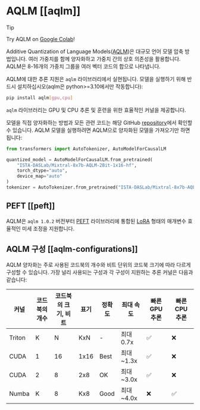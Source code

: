 <!--Copyright 2024 The HuggingFace Team. All rights reserved.

Licensed under the Apache License, Version 2.0 (the "License"); you may not use this file except in compliance with
the License. You may obtain a copy of the License at

http://www.apache.org/licenses/LICENSE-2.0

Unless required by applicable law or agreed to in writing, software distributed under the License is distributed on
an "AS IS" BASIS, WITHOUT WARRANTIES OR CONDITIONS OF ANY KIND, either express or implied. See the License for the
specific language governing permissions and limitations under the License.

⚠️ Note that this file is in Markdown but contain specific syntax for our doc-builder (similar to MDX) that may not be
rendered properly in your Markdown viewer.

-->

# AQLM [[aqlm]]

> [!TIP]
> Try AQLM on [Google Colab](https://colab.research.google.com/drive/1-xZmBRXT5Fm3Ghn4Mwa2KRypORXb855X?usp=sharing)!

Additive Quantization of Language Models([AQLM](https://arxiv.org/abs/2401.06118))은 대규모 언어 모델 압축 방법입니다. 여러 가중치를 함께 양자화하고 가중치 간의 상호 의존성을 활용합니다. AQLM은 8-16개의 가중치 그룹을 여러 벡터 코드의 합으로 나타냅니다.


AQLM에 대한 추론 지원은 `aqlm` 라이브러리에서 실현됩니다. 모델을 실행하기 위해 반드시 설치하십시오(aqlm은 python>=3.10에서만 작동합니다):
```bash
pip install aqlm[gpu,cpu]
```

`aqlm` 라이브러리는 GPU 및 CPU 추론 및 훈련을 위한 효율적인 커널을 제공합니다.

모델을 직접 양자화하는 방법과 모든 관련 코드는 해당 GitHub [repository](https://github.com/Vahe1994/AQLM)에서 확인할 수 있습니다. AQLM 모델을 실행하려면 AQLM으로 양자화된 모델을 가져오기만 하면 됩니다:


```python
from transformers import AutoTokenizer, AutoModelForCausalLM

quantized_model = AutoModelForCausalLM.from_pretrained(
    "ISTA-DASLab/Mixtral-8x7b-AQLM-2Bit-1x16-hf",
    torch_dtype="auto", 
    device_map="auto"
)
tokenizer = AutoTokenizer.from_pretrained("ISTA-DASLab/Mixtral-8x7b-AQLM-2Bit-1x16-hf")
```

## PEFT [[peft]]
AQLM은 `aqlm 1.0.2` 버전부터 [PEFT](https://huggingface.co/blog/peft) 라이브러리에 통합된 [LoRA](https://huggingface.co/docs/peft/package_reference/lora) 형태의 매개변수 효율적인 미세 조정을 지원합니다.


## AQLM 구성 [[aqlm-configurations]]

AQLM 양자화는 주로 사용된 코드북의 개수와 비트 단위의 코드북 크기에 따라 다르게 구성할 수 있습니다. 가장 널리 사용되는 구성과 각 구성이 지원하는 추론 커널은 다음과 같습니다:

 
| 커널 | 코드북의 개수 | 코드북의 크기, 비트 | 표기 | 정확도 | 최대 속도     | 빠른 GPU 추론 | 빠른 CPU 추론 |
|---|---------------------|---------------------|----------|-------------|-------------|--------------------|--------------------|
| Triton | K                   | N                  | KxN     | -        | 최대 0.7x | ✅                  | ❌                  |
| CUDA | 1                   | 16                  | 1x16     | Best        | 최대 ~1.3x | ✅                  | ❌                  |
| CUDA | 2                   | 8                   | 2x8      | OK          | 최대 ~3.0x | ✅                  | ❌                  |
| Numba | K                   | 8                   | Kx8      | Good        | 최대 ~4.0x | ❌                  | ✅                  |